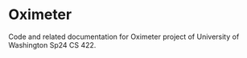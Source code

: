 # Oximeter
Code and related documentation for Oximeter project of University of Washington Sp24 CS 422.
